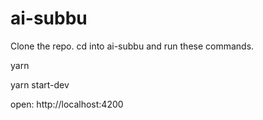 # ai-subbu

Clone the repo. cd into ai-subbu and run these commands.

yarn

yarn start-dev

open: http://localhost:4200

